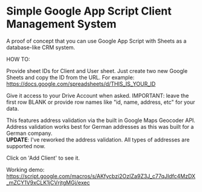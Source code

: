 # Simple Google App Script Client Management System 

A proof of concept that you can use Google App Script with Sheets as a database-like CRM system. 

HOW TO: 

Provide sheet IDs for Client and User sheet. Just create two new Google Sheets and copy the ID from the URL.
For example: 
https://docs.google.com/spreadsheets/d/THIS_IS_YOUR_ID

Give it access to your Drive Account when asked. 
IMPORTANT: leave the first row BLANK or provide row names like "id, name, address, etc" for your data. 

This features address validation via the built in Google Maps Geocoder API. 
Address validation works best for German addresses as this was built for a German company.  
   **UPDATE**: I've reworked the address validation. All types of addresses are supported now. 

Click on 'Add Client' to see it.  

Working demo: https://script.google.com/macros/s/AKfycbzi2OzIZa9Z3J_c77qJIdfc4MzDX_mZCY1V9xCLK1jCVrjtgMGj/exec
